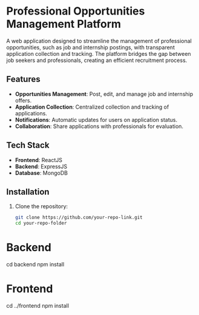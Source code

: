 # Professional Opportunities Management Platform

A web application designed to streamline the management of professional opportunities, such as job and internship postings, with transparent application collection and tracking. The platform bridges the gap between job seekers and professionals, creating an efficient recruitment process.

## Features

- **Opportunities Management**: Post, edit, and manage job and internship offers.
- **Application Collection**: Centralized collection and tracking of applications.
- **Notifications**: Automatic updates for users on application status.
- **Collaboration**: Share applications with professionals for evaluation.

## Tech Stack

- **Frontend**: ReactJS
- **Backend**: ExpressJS
- **Database**: MongoDB

## Installation

1. Clone the repository:
   ```bash
   git clone https://github.com/your-repo-link.git
   cd your-repo-folder

# Backend
cd backend
npm install

# Frontend
cd ../frontend
npm install
